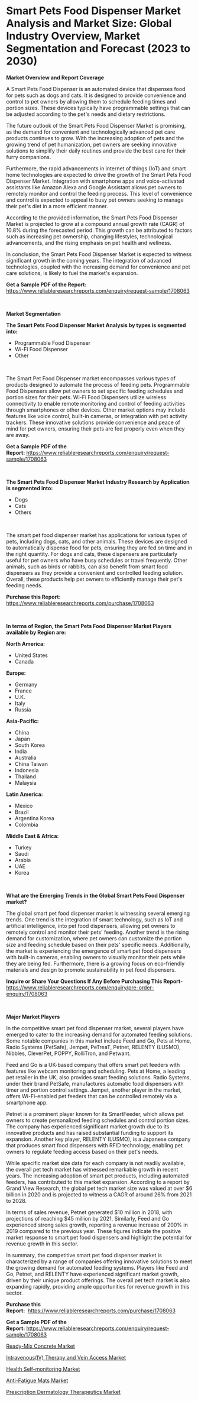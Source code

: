 <p><h1>Smart Pets Food Dispenser Market Analysis and Market Size: Global Industry Overview, Market Segmentation and Forecast (2023 to 2030)</h1></p><p><strong>Market Overview and Report Coverage</strong></p>
<p><p>A Smart Pets Food Dispenser is an automated device that dispenses food for pets such as dogs and cats. It is designed to provide convenience and control to pet owners by allowing them to schedule feeding times and portion sizes. These devices typically have programmable settings that can be adjusted according to the pet's needs and dietary restrictions.</p><p>The future outlook of the Smart Pets Food Dispenser Market is promising, as the demand for convenient and technologically advanced pet care products continues to grow. With the increasing adoption of pets and the growing trend of pet humanization, pet owners are seeking innovative solutions to simplify their daily routines and provide the best care for their furry companions.</p><p>Furthermore, the rapid advancements in internet of things (IoT) and smart home technologies are expected to drive the growth of the Smart Pets Food Dispenser Market. Integration with smartphone apps and voice-activated assistants like Amazon Alexa and Google Assistant allows pet owners to remotely monitor and control the feeding process. This level of convenience and control is expected to appeal to busy pet owners seeking to manage their pet's diet in a more efficient manner.</p><p>According to the provided information, the Smart Pets Food Dispenser Market is projected to grow at a compound annual growth rate (CAGR) of 10.8% during the forecasted period. This growth can be attributed to factors such as increasing pet ownership, changing lifestyles, technological advancements, and the rising emphasis on pet health and wellness.</p><p>In conclusion, the Smart Pets Food Dispenser Market is expected to witness significant growth in the coming years. The integration of advanced technologies, coupled with the increasing demand for convenience and pet care solutions, is likely to fuel the market's expansion.</p></p>
<p><strong>Get a Sample PDF of the Report:</strong> <a href="https://www.reliableresearchreports.com/enquiry/request-sample/1708063">https://www.reliableresearchreports.com/enquiry/request-sample/1708063</a></p>
<p>&nbsp;</p>
<p><strong>Market Segmentation</strong></p>
<p><strong>The Smart Pets Food Dispenser Market Analysis by types is segmented into:</strong></p>
<p><ul><li>Programmable Food Dispenser</li><li>Wi-Fi Food Dispenser</li><li>Other</li></ul></p>
<p>&nbsp;</p>
<p><p>The Smart Pet Food Dispenser market encompasses various types of products designed to automate the process of feeding pets. Programmable Food Dispensers allow pet owners to set specific feeding schedules and portion sizes for their pets. Wi-Fi Food Dispensers utilize wireless connectivity to enable remote monitoring and control of feeding activities through smartphones or other devices. Other market options may include features like voice control, built-in cameras, or integration with pet activity trackers. These innovative solutions provide convenience and peace of mind for pet owners, ensuring their pets are fed properly even when they are away.</p></p>
<p><strong>Get a Sample PDF of the Report:</strong>&nbsp;<a href="https://www.reliableresearchreports.com/enquiry/request-sample/1708063">https://www.reliableresearchreports.com/enquiry/request-sample/1708063</a></p>
<p>&nbsp;</p>
<p><strong>The Smart Pets Food Dispenser Market Industry Research by Application is segmented into:</strong></p>
<p><ul><li>Dogs</li><li>Cats</li><li>Others</li></ul></p>
<p>&nbsp;</p>
<p><p>The smart pet food dispenser market has applications for various types of pets, including dogs, cats, and other animals. These devices are designed to automatically dispense food for pets, ensuring they are fed on time and in the right quantity. For dogs and cats, these dispensers are particularly useful for pet owners who have busy schedules or travel frequently. Other animals, such as birds or rabbits, can also benefit from smart food dispensers as they provide a convenient and controlled feeding solution. Overall, these products help pet owners to efficiently manage their pet's feeding needs.</p></p>
<p><strong>Purchase this Report:</strong>&nbsp; <a href="https://www.reliableresearchreports.com/purchase/1708063">https://www.reliableresearchreports.com/purchase/1708063</a></p>
<p>&nbsp;</p>
<p><strong>In terms of Region, the Smart Pets Food Dispenser Market Players available by Region are:</strong></p>
<p>
    <p> <strong> North America: </strong>
        <ul>
            <li>United States</li>
            <li>Canada</li>
        </ul>
        </p> 
    <p> <strong> Europe: </strong>
        <ul>
            <li>Germany</li>
            <li>France</li>
            <li>U.K.</li>
            <li>Italy</li>
            <li>Russia</li>
        </ul>
        </p> 
    <p> <strong> Asia-Pacific: </strong>
        <ul>
            <li>China</li>
            <li>Japan</li>
            <li>South Korea</li>
            <li>India</li>
            <li>Australia</li>
            <li>China Taiwan</li>
            <li>Indonesia</li>
            <li>Thailand</li>
            <li>Malaysia</li>
        </ul>
        </p> 
    <p> <strong> Latin America: </strong>
        <ul>
            <li>Mexico</li>
            <li>Brazil</li>
            <li>Argentina Korea</li>
            <li>Colombia</li>
        </ul>
        </p> 
    <p> <strong> Middle East & Africa: </strong>
        <ul>
            <li>Turkey</li>
            <li>Saudi</li>
            <li>Arabia</li>
            <li>UAE</li>
            <li>Korea</li>
        </ul>
    </p>
    </p>
<p>&nbsp;</p>
<p><strong>What are the Emerging Trends in the Global Smart Pets Food Dispenser market?</strong></p>
<p><p>The global smart pet food dispenser market is witnessing several emerging trends. One trend is the integration of smart technology, such as IoT and artificial intelligence, into pet food dispensers, allowing pet owners to remotely control and monitor their pets' feeding. Another trend is the rising demand for customization, where pet owners can customize the portion size and feeding schedule based on their pets' specific needs. Additionally, the market is experiencing the emergence of smart pet food dispensers with built-in cameras, enabling owners to visually monitor their pets while they are being fed. Furthermore, there is a growing focus on eco-friendly materials and design to promote sustainability in pet food dispensers.</p></p>
<p><strong>Inquire or Share Your Questions If Any Before Purchasing This Report</strong>- <a href="https://www.reliableresearchreports.com/enquiry/pre-order-enquiry/1708063">https://www.reliableresearchreports.com/enquiry/pre-order-enquiry/1708063</a></p>
<p>&nbsp;</p>
<p><strong>Major Market Players</strong></p>
<p><p>In the competitive smart pet food dispenser market, several players have emerged to cater to the increasing demand for automated feeding solutions. Some notable companies in this market include Feed and Go, Pets at Home, Radio Systems (PetSafe), Jempet, PeTreaT, Petnet, RELENTY (LUSMO), Nibbles, CleverPet, POPPY, RolliTron, and Petwant. </p><p>Feed and Go is a UK-based company that offers smart pet feeders with features like webcam monitoring and scheduling. Pets at Home, a leading pet retailer in the UK, also provides smart feeding solutions. Radio Systems, under their brand PetSafe, manufactures automatic food dispensers with timer and portion control settings. Jempet, another player in the market, offers Wi-Fi-enabled pet feeders that can be controlled remotely via a smartphone app.</p><p>Petnet is a prominent player known for its SmartFeeder, which allows pet owners to create personalized feeding schedules and control portion sizes. The company has experienced significant market growth due to its innovative products and has raised substantial funding to support its expansion. Another key player, RELENTY (LUSMO), is a Japanese company that produces smart food dispensers with RFID technology, enabling pet owners to regulate feeding access based on their pet's needs.</p><p>While specific market size data for each company is not readily available, the overall pet tech market has witnessed remarkable growth in recent years. The increasing adoption of smart pet products, including automated feeders, has contributed to this market expansion. According to a report by Grand View Research, the global pet tech market size was valued at over $6 billion in 2020 and is projected to witness a CAGR of around 26% from 2021 to 2028.</p><p>In terms of sales revenue, Petnet generated $10 million in 2018, with projections of reaching $45 million by 2021. Similarly, Feed and Go experienced strong sales growth, reporting a revenue increase of 200% in 2019 compared to the previous year. These figures indicate the positive market response to smart pet food dispensers and highlight the potential for revenue growth in this sector.</p><p>In summary, the competitive smart pet food dispenser market is characterized by a range of companies offering innovative solutions to meet the growing demand for automated feeding systems. Players like Feed and Go, Petnet, and RELENTY have experienced significant market growth, driven by their unique product offerings. The overall pet tech market is also expanding rapidly, providing ample opportunities for revenue growth in this sector.</p></p>
<p><strong>Purchase this Report:</strong>&nbsp;&nbsp;<a href="https://www.reliableresearchreports.com/purchase/1708063">https://www.reliableresearchreports.com/purchase/1708063</a></p>
<p></p>
<p><strong>Get a Sample PDF of the Report:</strong>&nbsp;<a href="https://www.reliableresearchreports.com/enquiry/request-sample/1708063">https://www.reliableresearchreports.com/enquiry/request-sample/1708063</a></p>
<p><p><a href="https://medium.com/@klrahulrp23/ready-mix-concrete-market-trends-forecast-and-competitive-analysis-to-2030-790f700533d7">Ready-Mix Concrete Market</a></p><p><a href="https://www.linkedin.com/pulse/intravenousiv-therapy-vein-access-market-size-2023-2030-giudc/">Intravenous(IV) Therapy and Vein Access Market</a></p><p><a href="https://www.linkedin.com/pulse/health-self-monitoring-market-research-report-unlocks-analysis-djvvc/">Health Self-monitoring Market</a></p><p><a href="https://medium.com/@suryayadavrp23/anti-fatigue-mats-market-outlook-industry-overview-and-forecast-2023-to-2030-5150282e0cff">Anti-Fatigue Mats Market</a></p><p><a href="https://www.linkedin.com/pulse/decoding-prescription-dermatology-therapeutics-market-deep-qib3c/">Prescription Dermatology Therapeutics Market</a></p></p>